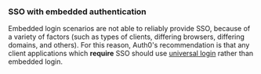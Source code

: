 ### SSO with embedded authentication

Embedded login scenarios are not able to reliably provide SSO, because of a variety of factors (such as types of clients, differing browsers, differing domains, and others). For this reason, Auth0's recommendation is that any client applications which **require** SSO should use [universal login](/hosted-pages/login) rather than embedded login.
